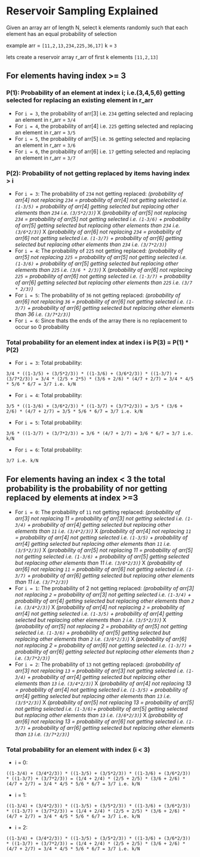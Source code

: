 # Reservoir Sampling Explained

Given an array arr of length N, select k elements randomly such that each element has an equal probability of selection

example arr = `[11,2,13,234,225,36,17]`
k = `3`

lets create a reservoir array r_arr of first k elements `[11,2,13]`

## For elements having index >= 3

### P(1): Probability of an element at index i; i.e.(3,4,5,6) getting selected for replacing an existing element in r_arr

* For `i = 3`, the probability of arr[3] i.e. `234` getting selected and replacing an element in r_arr = `3/4`
* For `i = 4`, the probability of arr[4] i.e. `225` getting selected and replacing an element in r_arr = `3/5`
* For `i = 5`, the probability of arr[5] i.e. `36` getting selected and replacing an element in r_arr = `3/6`
* For `i = 6`, the probability of arr[6] i.e. `17` getting selected and replacing an element in r_arr = `3/7`

### P(2): Probability of not getting replaced by items having index > i
 
* For `i = 3`:
The probability of `234` not getting replaced:
    *(probability of arr[4] not replacing `234` = probability of arr[4] not getting selected i.e. `(1-3/5)` + probability of arr[4] getting selected but replacing other elements than `234` i.e. `(3/5*2/3)`)* X 
    *(probability of arr[5] not replacing `234` = probability of arr[5] not getting selected i.e. `(1-3/6)` + probability of arr[5] getting selected but replacing other elements than `234` i.e. `(3/6*2/3)`)* X
    *(probability of arr[6] not replacing `234` = probability of arr[6] not getting selected i.e. `(1-3/7)` + probability of arr[6] getting selected but replacing other elements than `234` i.e. `(3/7*2/3)`)*
* For `i = 4`:
The probability of `225` not getting replaced:
    *(probability of arr[5] not replacing `225` = probability of arr[5] not getting selected i.e. `(1-3/6)` + probability of arr[5] getting selected but replacing other elements than `225` i.e. `(3/6 * 2/3)`)* X 
    *(probability of arr[6] not replacing `225` = probability of arr[6] not getting selected i.e. `(1-3/7)` + probability of arr[6] getting selected but replacing other elements than `225` i.e. `(3/7 * 2/3)`)*  
* For `i = 5`:
The probability of `36` not getting replaced:
    *(probability of arr[6] not replacing `36` = probability of arr[6] not getting selected i.e. `(1-3/7)` + probability of arr[6] getting selected but replacing other elements than 36 i.e. `(3/7*2/3)`)*  
* For `i = 6`:
Since thats the ends of the array there is no replacement to occur so 0 probability

### Total probability for an element index at index i is P(3) = P(1) * P(2)

* For `i = 3`:
Total probability:
```
3/4 * ((1-3/5) + (3/5*2/3)) * ((1-3/6) + (3/6*2/3)) * ((1-3/7) + (3/7*2/3)) = 3/4 * (2/5 + 2*5) * (3/6 + 2/6) * (4/7 + 2/7) = 3/4 * 4/5 * 5/6 * 6/7 = 3/7 i.e. k/N
```
* For `i = 4`:
Total probability:
```
3/5 * ((1-3/6) + (3/6*2/3)) * ((1-3/7) + (3/7*2/3)) = 3/5 * (3/6 + 2/6) * (4/7 + 2/7) = 3/5 * 5/6 * 6/7 = 3/7 i.e. k/N
```
* For `i = 5`:
Total probability:
```
3/6 * ((1-3/7) + (3/7*2/3)) = 3/6 * (4/7 + 2/7) = 3/6 * 6/7 = 3/7 i.e. k/N
```
* For `i = 6`:
Total probability:
```
3/7 i.e. k/N
```

## For elements having an index < 3 the total probability is the probability of nor getting replaced by elements at index >=3

* For `i = 0`:
 The probability of `11` not getting replaced:
    *(probability of arr[3] not replacing 11 = probability of arr[3] not getting selected i.e. `(1-3/4)` + probability of arr[4] getting selected but replacing other elements than `11` i.e. `(3/4*2/3)`)* X
    *(probability of arr[4] not replacing `11` = probability of arr[4] not getting selected i.e. `(1-3/5)` + probability of arr[4] getting selected but replacing other elements than `11` i.e. `(3/5*2/3)`)* X 
    *(probability of arr[5] not replacing 11 = probability of arr[5] not getting selected i.e. `(1-3/6)` + probability of arr[5] getting selected but replacing other elements than 11 i.e. `(3/6*2/3)`)* X
    *(probability of arr[6] not replacing `11` = probability of arr[6] not getting selected i.e. `(1-3/7)` + probability of arr[6] getting selected but replacing other elements than 11 i.e. `(3/7*2/3)`)*
* For `i = 1`:
 The probability of 2 not getting replaced:
    *(probability of arr[3] not replacing `2` = probability of arr[3] not getting selected i.e. `(1-3/4)` + probability of arr[4] getting selected but replacing other elements than `2` i.e. `(3/4*2/3)`)* X
    *(probability of arr[4] not replacing `2` = probability of arr[4] not getting selected i.e. `(1-3/5)` + probability of arr[4] getting selected but replacing other elements than `2` i.e. `(3/5*2/3)`)* X 
    *(probability of arr[5] not replacing 2 = probability of arr[5] not getting selected i.e. `(1-3/6)` + probability of arr[5] getting selected but replacing other elements than `2` i.e. `(3/6*2/3)`)* X
    *(probability of arr[6] not replacing 2 = probability of arr[6] not getting selected i.e. `(1-3/7)` + probability of arr[6] getting selected but replacing other elements than `2` i.e. `(3/7*2/3)`)*
* For `i = 2`:
 The probability of `13` not getting replaced:
    *(probability of arr[3] not replacing `13` = probability of arr[3] not getting selected i.e. `(1-3/4)` + probability of arr[4] getting selected but replacing other elements than `13` i.e. `(3/4*2/3)`)* X
    *(probability of arr[4] not replacing 13 = probability of arr[4] not getting selected i.e. `(1-3/5)` + probability of arr[4] getting selected but replacing other elements than `13` i.e. `(3/5*2/3)`)* X 
    *(probability of arr[5] not replacing 13 = probability of arr[5] not getting selected i.e. `(1-3/6)`+ probability of arr[5] getting selected but replacing other elements than `13` i.e. `(3/6*2/3)`)* X
    *(probability of arr[6] not replacing 13 = probability of arr[6] not getting selected i.e. `(1-3/7)` + probability of arr[6] getting selected but replacing other elements than `13` i.e. `(3/7*2/3)`)*


### Total probability for an element with index (i < 3)

* i = 0:
```
((1-3/4) + (3/4*2/3)) * ((1-3/5) + (3/5*2/3)) * ((1-3/6) + (3/6*2/3)) * ((1-3/7) + (3/7*2/3)) = (1/4 + 2/4) * (2/5 + 2/5) * (3/6 + 2/6) * (4/7 + 2/7) = 3/4 * 4/5 * 5/6 * 6/7 = 3/7 i.e. k/N
```
* i = 1:
```
((1-3/4) + (3/4*2/3)) * ((1-3/5) + (3/5*2/3)) * ((1-3/6) + (3/6*2/3)) * ((1-3/7) + (3/7*2/3)) = (1/4 + 2/4) * (2/5 + 2/5) * (3/6 + 2/6) * (4/7 + 2/7) = 3/4 * 4/5 * 5/6 * 6/7 = 3/7 i.e. k/N
```   
* i = 2:
```
((1-3/4) + (3/4*2/3)) * ((1-3/5) + (3/5*2/3)) * ((1-3/6) + (3/6*2/3)) * ((1-3/7) + (3/7*2/3)) = (1/4 + 2/4) * (2/5 + 2/5) * (3/6 + 2/6) * (4/7 + 2/7) = 3/4 * 4/5 * 5/6 * 6/7 = 3/7 i.e. k/N
```   
